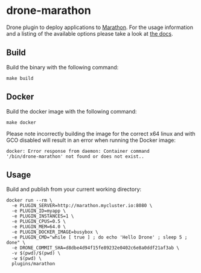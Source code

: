 # drone-marathon

Drone plugin to deploy applications to [Marathon](https://mesosphere.github.io/marathon/). For the usage information and a listing of the available options please take a look at [the docs](DOCS.md).

## Build

Build the binary with the following command:

```
make build
```

## Docker

Build the docker image with the following command:

```
make docker
```

Please note incorrectly building the image for the correct x64 linux and with GCO disabled will result in an error when running the Docker image:

```
docker: Error response from daemon: Container command
'/bin/drone-marathon' not found or does not exist..
```

## Usage

Build and publish from your current working directory:

```
docker run --rm \
  -e PLUGIN_SERVER=http://marathon.mycluster.io:8080 \
  -e PLUGIN_ID=myapp \
  -e PLUGIN_INSTANCES=1 \
  -e PLUGIN_CPUS=0.5 \
  -e PLUGIN_MEM=64.0 \
  -e PLUGIN_DOCKER_IMAGE=busybox \
  -e PLUGIN_CMD="while [ true ] ; do echo 'Hello Drone' ; sleep 5 ; done" \
  -e DRONE_COMMIT_SHA=d8dbe4d94f15fe89232e0402c6e8a0ddf21af3ab \
  -v $(pwd)/$(pwd) \
  -w $(pwd) \
  plugins/marathon
```
